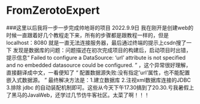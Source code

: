 # FromZerotoExpert 
###这里以后我将一步一步完成帅地哥的项目
2022.9.9日 我在刚开是创建web的时候一直跟着好几个教程走下来，所有的步骤都是跟教程一样的，但是localhost：8080 就是一直无法连接服务器，最后通过终端的提示上csdn搜了一下 发现是数据库的问题：问题描述在初次完成项目的构建后，启动项目时出错，提示信息“ Failed to configure a DataSource: ‘url’ attribute is not specified and no embedded datasource could be configured. ” ，这个异常很好理解，直接翻译成中文，一看便知了 “ 配置数据源失败:没有指定’url’属性，也不能配置嵌入式数据源。 ” 最终解决方法是：1.建立数据库 2.注视xml数据库连接的JDBC 3.排除 jdbc 的自动装配机制即可。这些从今天下午17.30搞到了20.30.亏我暑假上了黑马的JavaWeb，还学过几节仿牛客社区。太菜了啊！！！


